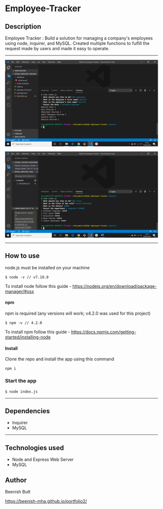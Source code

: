 # Employee-Tracker

## Description

Employee Tracker : Build a solution for managing a company's employees using node, inquirer, and MySQL. Created multiple functions to fulfill the request made by users and made it easy to operate.

---

![screenshot of the app](images\employeeTracker1.jpg)

![screenshot of the app](images\employeeTracker2.jpg)

---

## How to use

node.js must be installed on your machine

```
$ node -v // v7.10.0
```

To install node follow this guide -
https://nodejs.org/en/download/package-manager/#osx

#### npm

npm is required (any versions will work; v4.2.0 was used for this project)

```
$ npm -v // 4.2.0
```

To install npm follow this guide -
https://docs.npmjs.com/getting-started/installing-node

#### Install

Clone the repo and install the app using this command

```
npm i
```

### Start the app

```
$ node index.js
```

---

## Dependencies

- Inquirer
- MySQL

---

## Technologies used

- Node and Express Web Server
- MySQL

## Author

Beenish Butt

https://beenish-mha.github.io/portfolio2/
